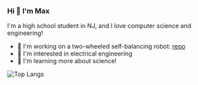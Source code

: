 ### Hi 👋 I'm Max

I'm a high school student in NJ, and I love computer science and engineering!

- 🔭 I'm working on a two-wheeled self-balancing robot: [repo](https://github.com/AgentMax05/piSelfBalancingBot)
- 🔎 I'm interested in electrical engineering
- 🌱 I'm learning more about science!

![Top Langs](https://github-readme-stats.vercel.app/api/top-langs/?username=agentmax05&size_weight=0.5&count_weight=0.5&layout=compact&langs_count=10&theme=dark)
